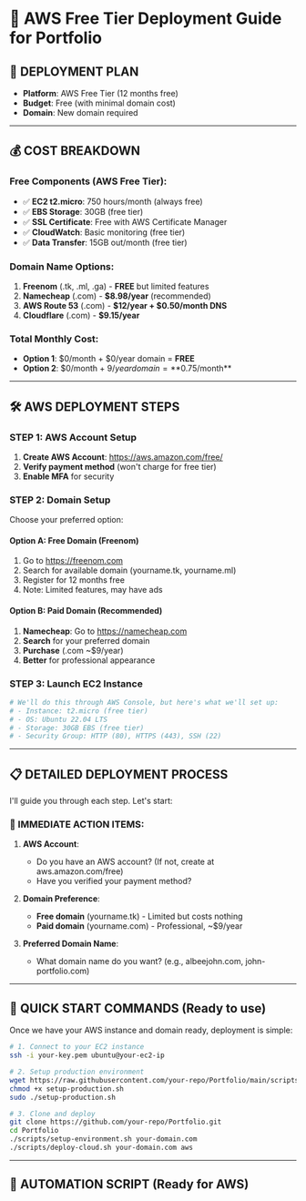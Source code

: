 # 🚀 AWS Free Tier Deployment Guide for Portfolio

## 🎯 **DEPLOYMENT PLAN**
- **Platform**: AWS Free Tier (12 months free)
- **Budget**: Free (with minimal domain cost)
- **Domain**: New domain required

---

## 💰 **COST BREAKDOWN**

### **Free Components (AWS Free Tier):**
- ✅ **EC2 t2.micro**: 750 hours/month (always free)
- ✅ **EBS Storage**: 30GB (free tier)
- ✅ **SSL Certificate**: Free with AWS Certificate Manager
- ✅ **CloudWatch**: Basic monitoring (free tier)
- ✅ **Data Transfer**: 15GB out/month (free tier)

### **Domain Name Options:**
1. **Freenom** (.tk, .ml, .ga) - **FREE** but limited features
2. **Namecheap** (.com) - **$8.98/year** (recommended)
3. **AWS Route 53** (.com) - **$12/year + $0.50/month DNS**
4. **Cloudflare** (.com) - **$9.15/year**

### **Total Monthly Cost:**
- **Option 1**: $0/month + $0/year domain = **FREE**
- **Option 2**: $0/month + $9/year domain = **$0.75/month**

---

## 🛠️ **AWS DEPLOYMENT STEPS**

### **STEP 1: AWS Account Setup**
1. **Create AWS Account**: https://aws.amazon.com/free/
2. **Verify payment method** (won't charge for free tier)
3. **Enable MFA** for security

### **STEP 2: Domain Setup**
Choose your preferred option:

#### **Option A: Free Domain (Freenom)**
1. Go to https://freenom.com
2. Search for available domain (yourname.tk, yourname.ml)
3. Register for 12 months free
4. Note: Limited features, may have ads

#### **Option B: Paid Domain (Recommended)**
1. **Namecheap**: Go to https://namecheap.com
2. **Search** for your preferred domain
3. **Purchase** (.com ~$9/year)
4. **Better** for professional appearance

### **STEP 3: Launch EC2 Instance**
```bash
# We'll do this through AWS Console, but here's what we'll set up:
# - Instance: t2.micro (free tier)
# - OS: Ubuntu 22.04 LTS
# - Storage: 30GB EBS (free tier)
# - Security Group: HTTP (80), HTTPS (443), SSH (22)
```

---

## 📋 **DETAILED DEPLOYMENT PROCESS**

I'll guide you through each step. Let's start:

### **🎯 IMMEDIATE ACTION ITEMS:**

1. **AWS Account**:
   - Do you have an AWS account? (If not, create at aws.amazon.com/free)
   - Have you verified your payment method?

2. **Domain Preference**:
   - **Free domain** (yourname.tk) - Limited but costs nothing
   - **Paid domain** (yourname.com) - Professional, ~$9/year
   
3. **Preferred Domain Name**:
   - What domain name do you want? (e.g., albeejohn.com, john-portfolio.com)

---

## 🚀 **QUICK START COMMANDS** (Ready to use)

Once we have your AWS instance and domain ready, deployment is simple:

```bash
# 1. Connect to your EC2 instance
ssh -i your-key.pem ubuntu@your-ec2-ip

# 2. Setup production environment
wget https://raw.githubusercontent.com/your-repo/Portfolio/main/scripts/setup-production.sh
chmod +x setup-production.sh
sudo ./setup-production.sh

# 3. Clone and deploy
git clone https://github.com/your-repo/Portfolio.git
cd Portfolio
./scripts/setup-environment.sh your-domain.com
./scripts/deploy-cloud.sh your-domain.com aws
```

---

## 🔧 **AUTOMATION SCRIPT** (Ready for AWS)